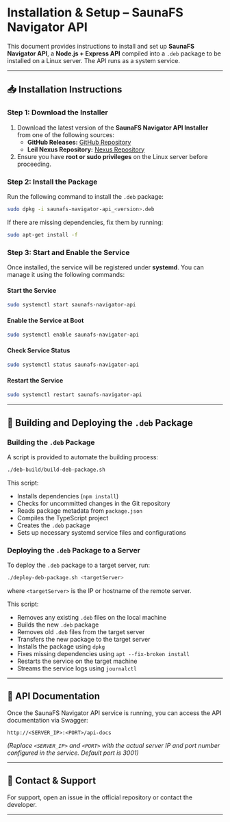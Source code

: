 # **Installation & Setup – SaunaFS Navigator API**

This document provides instructions to install and set up **SaunaFS Navigator API**, a **Node.js + Express API** compiled into a `.deb` package to be installed on a Linux server. The API runs as a system service.

---

## **📥 Installation Instructions**

### **Step 1: Download the Installer**
1. Download the latest version of the **SaunaFS Navigator API Installer** from one of the following sources:
   - **GitHub Releases:** [GitHub Repository](https://github.com/anieblas/saunafs-navigator-api/releases)
   - **Leil Nexus Repository:** [Nexus Repository](<INSERT_NEXUS_REPO_URL_HERE>)
2. Ensure you have **root or sudo privileges** on the Linux server before proceeding.

### **Step 2: Install the Package**
Run the following command to install the `.deb` package:
```sh
sudo dpkg -i saunafs-navigator-api_<version>.deb
```
If there are missing dependencies, fix them by running:
```sh
sudo apt-get install -f
```

### **Step 3: Start and Enable the Service**
Once installed, the service will be registered under **systemd**. You can manage it using the following commands:

#### **Start the Service**
```sh
sudo systemctl start saunafs-navigator-api
```

#### **Enable the Service at Boot**
```sh
sudo systemctl enable saunafs-navigator-api
```

#### **Check Service Status**
```sh
sudo systemctl status saunafs-navigator-api
```

#### **Restart the Service**
```sh
sudo systemctl restart saunafs-navigator-api
```

---

## **🚀 Building and Deploying the `.deb` Package**

### **Building the `.deb` Package**
A script is provided to automate the building process:

```sh
./deb-build/build-deb-package.sh
```

This script:
- Installs dependencies (`npm install`)
- Checks for uncommitted changes in the Git repository
- Reads package metadata from `package.json`
- Compiles the TypeScript project
- Creates the `.deb` package
- Sets up necessary systemd service files and configurations

### **Deploying the `.deb` Package to a Server**

To deploy the `.deb` package to a target server, run:
```sh
./deploy-deb-package.sh <targetServer>
```
where `<targetServer>` is the IP or hostname of the remote server.

This script:
- Removes any existing `.deb` files on the local machine
- Builds the new `.deb` package
- Removes old `.deb` files from the target server
- Transfers the new package to the target server
- Installs the package using `dpkg`
- Fixes missing dependencies using `apt --fix-broken install`
- Restarts the service on the target machine
- Streams the service logs using `journalctl`

---

## **📡 API Documentation**
Once the SaunaFS Navigator API service is running, you can access the API documentation via Swagger:
```plaintext
http://<SERVER_IP>:<PORT>/api-docs
```
*(Replace `<SERVER_IP>` and `<PORT>` with the actual server IP and port number configured in the service. Default port is 3001)*

---

## **📧 Contact & Support**  
For support, open an issue in the official repository or contact the developer.

---
